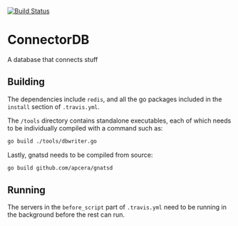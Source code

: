 [![Build Status](https://magnum.travis-ci.com/dkumor/connectordb.svg?token=wkfH9e4qB6qZhTstfRXR&branch=master)](https://magnum.travis-ci.com/dkumor/connectordb)

ConnectorDB
=========================
A database that connects stuff


## Building

The dependencies include `redis`, and all the go packages included in the `install` section of `.travis.yml`.

The `/tools` directory contains standalone executables, each of which needs to be individually compiled with a command such as:

```bash
go build ./tools/dbwriter.go
```

Lastly, gnatsd needs to be compiled from source:
```bash
go build github.com/apcera/gnatsd
```

## Running

The servers in the `before_script` part of `.travis.yml` need to be running in the background before the rest can run.
